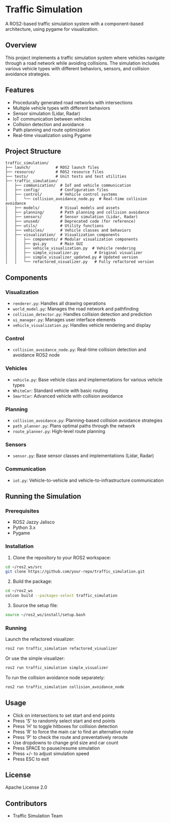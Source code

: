 # Traffic Simulation

A ROS2-based traffic simulation system with a component-based architecture, using pygame for visualization.

## Overview

This project implements a traffic simulation system where vehicles navigate through a road network while avoiding collisions. The simulation includes various vehicle types with different behaviors, sensors, and collision avoidance strategies.

## Features

- Procedurally generated road networks with intersections
- Multiple vehicle types with different behaviors
- Sensor simulation (Lidar, Radar)
- IoT communication between vehicles
- Collision detection and avoidance
- Path planning and route optimization
- Real-time visualization using Pygame

## Project Structure

```
traffic_simulation/
├── launch/           # ROS2 launch files
├── resource/         # ROS2 resource files
├── tests/            # Unit tests and test utilities
├── traffic_simulation/
│   ├── communication/  # IoT and vehicle communication
│   ├── config/         # Configuration files
│   ├── control/        # Vehicle control systems
│   │   └── collision_avoidance_node.py  # Real-time collision avoidance
│   ├── models/         # Visual models and assets
│   ├── planning/       # Path planning and collision avoidance
│   ├── sensors/        # Sensor simulation (Lidar, Radar)
│   ├── unused/         # Deprecated code (for reference)
│   ├── utils/          # Utility functions
│   ├── vehicles/       # Vehicle classes and behaviors
│   ├── visualization/  # Visualization components
│   │   ├── components/ # Modular visualization components
│   │   ├── gui.py      # Main GUI
│   │   ├── vehicle_visualization.py  # Vehicle rendering
│   │   ├── simple_visualizer.py       # Original visualizer
│   │   ├── simple_visualizer_updated.py # Updated version
│   │   └── refactored_visualizer.py   # Fully refactored version
```

## Components

### Visualization

- `renderer.py`: Handles all drawing operations
- `world_model.py`: Manages the road network and pathfinding
- `collision_detector.py`: Handles collision detection and prediction
- `ui_manager.py`: Manages user interface elements
- `vehicle_visualization.py`: Handles vehicle rendering and display

### Control

- `collision_avoidance_node.py`: Real-time collision detection and avoidance ROS2 node

### Vehicles

- `vehicle.py`: Base vehicle class and implementations for various vehicle types
- `WhiteCar`: Standard vehicle with basic routing
- `SmartCar`: Advanced vehicle with collision avoidance

### Planning

- `collision_avoidance.py`: Planning-based collision avoidance strategies
- `path_planner.py`: Plans optimal paths through the network
- `route_planner.py`: High-level route planning

### Sensors

- `sensor.py`: Base sensor classes and implementations (Lidar, Radar)

### Communication

- `iot.py`: Vehicle-to-vehicle and vehicle-to-infrastructure communication

## Running the Simulation

### Prerequisites

- ROS2 Jazzy Jalisco
- Python 3.x
- Pygame

### Installation

1. Clone the repository to your ROS2 workspace:
```bash
cd ~/ros2_ws/src
git clone https://github.com/your-repo/traffic_simulation.git
```

2. Build the package:
```bash
cd ~/ros2_ws
colcon build --packages-select traffic_simulation
```

3. Source the setup file:
```bash
source ~/ros2_ws/install/setup.bash
```

### Running

Launch the refactored visualizer:
```bash
ros2 run traffic_simulation refactored_visualizer
```

Or use the simple visualizer:
```bash
ros2 run traffic_simulation simple_visualizer
```

To run the collision avoidance node separately:
```bash
ros2 run traffic_simulation collision_avoidance_node
```

## Usage

- Click on intersections to set start and end points
- Press 'S' to randomly select start and end points
- Press 'H' to toggle hitboxes for collision detection
- Press 'R' to force the main car to find an alternative route
- Press 'P' to check the route and preventatively reroute
- Use dropdowns to change grid size and car count
- Press SPACE to pause/resume simulation
- Press +/- to adjust simulation speed
- Press ESC to exit

## License

Apache License 2.0

## Contributors

- Traffic Simulation Team 